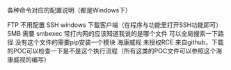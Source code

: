 各种命令对应的配置说明（都是Windows下）

FTP 不用配置
SSH windows 下载客户端（在程序与功能里打开SSH功能即可）
SMB 需要 smbexec 常打内网的应该知道我说的是哪个文件 可以全局搜索一下路径 没有这个文件的需要pip安装一个模块
海康威视 未授权RCE 来自github，下载的POC可以检查一下是不是这个执行流程（所有这类的POC文件可以参照这个海康威视的编写）
